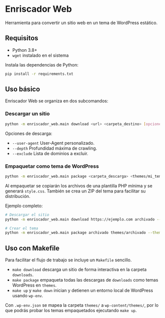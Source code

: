 # Enriscador Web

Herramienta para convertir un sitio web en un tema de WordPress estático.

## Requisitos

- Python 3.8+
- `wget` instalado en el sistema

Instala las dependencias de Python:

```bash
pip install -r requirements.txt
```

## Uso básico

Enriscador Web se organiza en dos subcomandos:

### Descargar un sitio

```bash
python -m enriscador_web.main download <url> <carpeta_destino> [opciones]
```

Opciones de descarga:

- `--user-agent` User-Agent personalizado.
- `--depth` Profundidad máxima de crawling.
- `--exclude` Lista de dominios a excluir.

### Empaquetar como tema de WordPress

```bash
python -m enriscador_web.main package <carpeta_descarga> <themes/mi_tema> --theme-name MiTema [--url <url_original>]
```

Al empaquetar se copiarán los archivos de una plantilla PHP mínima y se generará `style.css`. También se crea un ZIP del tema para facilitar su distribución.

Ejemplo completo:

```bash
# Descargar el sitio
python -m enriscador_web.main download https://ejemplo.com archivado --depth 1

# Crear el tema
python -m enriscador_web.main package archivado themes/archivado --theme-name MiTema --url https://ejemplo.com
```

## Uso con Makefile

Para facilitar el flujo de trabajo se incluye un `Makefile` sencillo.

- `make download` descarga un sitio de forma interactiva en la carpeta `downloads`.
- `make package` empaqueta todas las descargas de `downloads` como temas WordPress en `themes`.
- `make up` y `make down` inician y detienen un entorno local de WordPress usando `wp-env`.

Con `.wp-env.json` se mapea la carpeta `themes/` a `wp-content/themes/`, por lo que podrás probar los temas empaquetados ejecutando `make up`.

